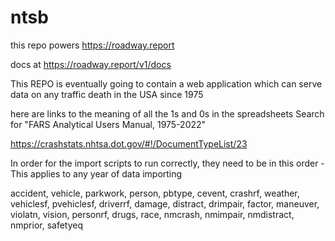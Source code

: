 # ntsb

this repo powers https://roadway.report

docs at https://roadway.report/v1/docs


This REPO is eventually going to contain a web application which can serve data on any traffic death in the USA since 1975

here are links to the meaning of all the 1s and 0s in the spreadsheets
Search for "FARS Analytical Users Manual, 1975-2022"

https://crashstats.nhtsa.dot.gov/#!/DocumentTypeList/23


In order for the import scripts to run correctly, they need to be in this order - This applies to any year of data importing

accident, vehicle, parkwork, person, pbtype, cevent, crashrf, weather, vehiclesf, pvehiclesf, driverrf, damage, distract, drimpair, factor, maneuver, violatn, vision, personrf, drugs, race, nmcrash, nmimpair, nmdistract, nmprior, safetyeq
